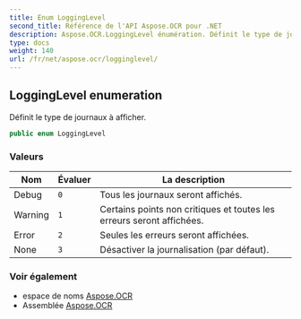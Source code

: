 ```yaml
---
title: Enum LoggingLevel
second_title: Référence de l'API Aspose.OCR pour .NET
description: Aspose.OCR.LoggingLevel énumération. Définit le type de journaux à afficher.
type: docs
weight: 140
url: /fr/net/aspose.ocr/logginglevel/
---
```

## LoggingLevel enumeration

Définit le type de journaux à afficher.

```csharp
public enum LoggingLevel
```

### Valeurs

| Nom | Évaluer | La description |
| --- | --- | --- |
| Debug | `0` | Tous les journaux seront affichés. |
| Warning | `1` | Certains points non critiques et toutes les erreurs seront affichées. |
| Error | `2` | Seules les erreurs seront affichées. |
| None | `3` | Désactiver la journalisation (par défaut). |

### Voir également

* espace de noms [Aspose.OCR](../../aspose.ocr/)
* Assemblée [Aspose.OCR](../../)


